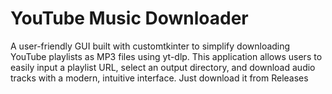 # YouTube Music Downloader

A user-friendly GUI built with customtkinter to simplify downloading YouTube playlists as MP3 files using yt-dlp. This application allows users to easily input a playlist URL, select an output directory, and download audio tracks with a modern, intuitive interface. Just download it from Releases
